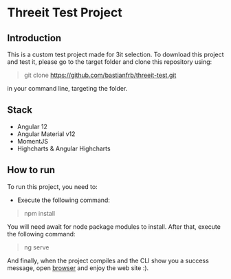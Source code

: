 # Threeit Test Project

## Introduction

This is a custom test project made for 3it selection.
To download this project and test it, please go to the target folder and clone this repository using:
> git clone https://github.com/bastianfrb/threeit-test.git

in your command line, targeting the folder.

## Stack
- Angular 12
- Angular Material v12
- MomentJS
- Highcharts & Angular Highcharts

## How to run
To run this project, you need to:
- Execute the following command:
> npm install

You will need await for node package modules to install. After that, execute the following command:
> ng serve

And finally, when the project compiles and the CLI show you a success message, open [browser](http://localhost:4200/) and enjoy the web site :).